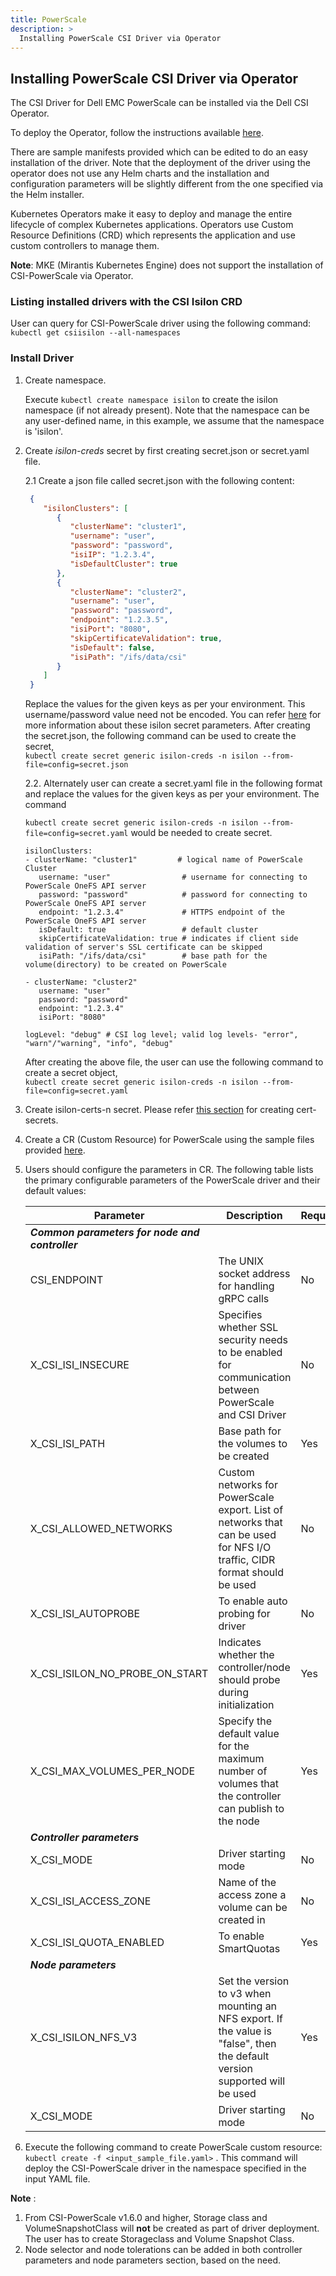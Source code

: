 ```yaml
---
title: PowerScale
description: >
  Installing PowerScale CSI Driver via Operator
---
```


## Installing PowerScale CSI Driver via Operator

The CSI Driver for Dell EMC PowerScale can be installed via the Dell CSI Operator.

To deploy the Operator, follow the instructions available [here](../).

There are sample manifests provided which can be edited to do an easy installation of the driver. Note that the deployment of the driver using the operator does not use any Helm charts and the installation and configuration parameters will be slightly different from the one specified via the Helm installer.

Kubernetes Operators make it easy to deploy and manage the entire lifecycle of complex Kubernetes applications. Operators use Custom Resource Definitions (CRD) which represents the application and use custom controllers to manage them.

**Note**: MKE (Mirantis Kubernetes Engine) does not support the installation of CSI-PowerScale via Operator.

### Listing installed drivers with the CSI Isilon CRD
User can query for CSI-PowerScale driver using the following command:
`kubectl get csiisilon --all-namespaces`

### Install Driver

1. Create namespace.
     
   Execute `kubectl create namespace isilon` to create the isilon namespace (if not already present). Note that the namespace can be any user-defined name, in this example, we assume that the namespace is 'isilon'.
2. Create *isilon-creds* secret by first creating secret.json or secret.yaml file.
  
   2.1   Create a json file called secret.json with the following content:
     ```json
      {
         "isilonClusters": [
            {
               "clusterName": "cluster1",
               "username": "user",
               "password": "password",
               "isiIP": "1.2.3.4",
               "isDefaultCluster": true
            },
            {
               "clusterName": "cluster2",
               "username": "user",
               "password": "password",
               "endpoint": "1.2.3.5",
               "isiPort": "8080",
               "skipCertificateValidation": true,
               "isDefault": false,
               "isiPath": "/ifs/data/csi"
            }
         ]
      }
    ```
   Replace the values for the given keys as per your environment. This username/password value need not be encoded. You can refer [here](../../helm/isilon/#install-csi-driver-for-powerscale) for more information about these isilon secret parameters. After creating the secret.json, the following command can be used to create the secret,  
   `kubectl create secret generic isilon-creds -n isilon --from-file=config=secret.json`
     
  

   2.2. Alternately user can create a secret.yaml file in the following format and replace the values for the given keys as per your environment. The command 
  
      `kubectl create secret generic isilon-creds -n isilon --from-file=config=secret.yaml` would be needed to create secret.
      ```
      isilonClusters:
      - clusterName: "cluster1"         # logical name of PowerScale Cluster
         username: "user"                # username for connecting to PowerScale OneFS API server
         password: "password"            # password for connecting to PowerScale OneFS API server
         endpoint: "1.2.3.4"             # HTTPS endpoint of the PowerScale OneFS API server
         isDefault: true                 # default cluster 
         skipCertificateValidation: true # indicates if client side validation of server's SSL certificate can be skipped
         isiPath: "/ifs/data/csi"        # base path for the volume(directory) to be created on PowerScale

      - clusterName: "cluster2"
         username: "user"
         password: "password"
         endpoint: "1.2.3.4"
         isiPort: "8080"

      logLevel: "debug" # CSI log level; valid log levels- "error", "warn"/"warning", "info", "debug"

      ```
      After creating the above file, the user can use the following command to create a secret object,   
      `kubectl create secret generic isilon-creds -n isilon --from-file=config=secret.yaml`
      
3. Create isilon-certs-n secret.
      Please refer [this section](../../helm/isilon/#certificate-validation-for-onefs-rest-api-calls) for creating cert-secrets.
4. Create a CR (Custom Resource) for PowerScale using the sample files provided 
   [here](https://github.com/dell/dell-csi-operator/tree/master/samples).
5. Users should configure the parameters in CR. The following table lists the primary configurable parameters of the PowerScale driver and their default values:
   
   | Parameter | Description | Required | Default |
   | --------- | ----------- | -------- |-------- |
   | ***Common parameters for node and controller*** |
   | CSI_ENDPOINT | The UNIX socket address for handling gRPC calls | No | /var/run/csi/csi.sock |
   | X_CSI_ISI_INSECURE | Specifies whether SSL security needs to be enabled for communication between PowerScale and CSI Driver | No | true |
   | X_CSI_ISI_PATH | Base path for the volumes to be created | Yes | |
   | X_CSI_ALLOWED_NETWORKS | Custom networks for PowerScale export. List of networks that can be used for NFS I/O traffic, CIDR format should be used | No | empty |
   | X_CSI_ISI_AUTOPROBE | To enable auto probing for driver | No | true |
   | X_CSI_ISILON_NO_PROBE_ON_START | Indicates whether the controller/node should probe during initialization | Yes | |
   | X_CSI_MAX_VOLUMES_PER_NODE | Specify the default value for the maximum number of volumes that the controller can publish to the node | Yes | |
   | ***Controller parameters*** |
   | X_CSI_MODE   | Driver starting mode  | No | controller |
   | X_CSI_ISI_ACCESS_ZONE | Name of the access zone a volume can be created in | No | System |
   | X_CSI_ISI_QUOTA_ENABLED | To enable SmartQuotas | Yes | |
   | ***Node parameters*** |
   | X_CSI_ISILON_NFS_V3 | Set the version to v3 when mounting an NFS export. If the value is "false", then the default version supported will be used | Yes | |
   | X_CSI_MODE   | Driver starting mode  | No | node |
6.  Execute the following command to create PowerScale custom resource:
    ```kubectl create -f <input_sample_file.yaml>``` .
    This command will deploy the CSI-PowerScale driver in the namespace specified in the input YAML file.
    
**Note** : 
   1. From CSI-PowerScale v1.6.0 and higher, Storage class and VolumeSnapshotClass will **not** be created as part of driver deployment. The user has to create Storageclass and Volume Snapshot Class.
   2. Node selector and node tolerations can be added in both controller parameters and node parameters section, based on the need.